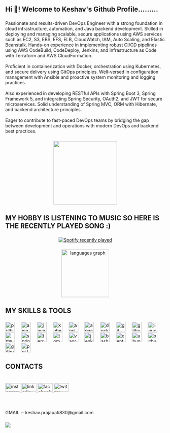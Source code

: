 <h2 align="left">Hi 👋! Welcome to Keshav's Github Profile.........</h2>

###

<p align="left">Passionate and results-driven DevOps Engineer with a strong foundation in cloud infrastructure, automation, and Java backend development. Skilled in deploying and managing scalable, secure applications using AWS services such as EC2, S3, EBS, EFS, ELB, CloudWatch, IAM, Auto Scaling, and Elastic Beanstalk. Hands-on experience in implementing robust CI/CD pipelines using AWS CodeBuild, CodeDeploy, Jenkins, and Infrastructure as Code with Terraform and AWS CloudFormation.<br><br>Proficient in containerization with Docker, orchestration using Kubernetes, and secure delivery using GitOps principles. Well-versed in configuration management with Ansible and proactive system monitoring and logging practices.<br><br>Also experienced in developing RESTful APIs with Spring Boot 3, Spring Framework 5, and integrating Spring Security, OAuth2, and JWT for secure microservices. Solid understanding of Spring MVC, ORM with Hibernate, and backend architecture principles.<br><br>Eager to contribute to fast-paced DevOps teams by bridging the gap between development and operations with modern DevOps and backend best practices.</p>

###

<div align="center">
  <img height="200" src="https://blogger.googleusercontent.com/img/b/R29vZ2xl/AVvXsEgVc9IYg6G2xQh2ODAJM0QEmp7Mvo2lvfA_sMhmUE8klbeBVfhJIzgK1Ilqj2rOozmjeDfd2rZ4aYaU7mQn88gVevbkCJZF_I1PDZbRLWo_eCrVe8ZTv5-G-PWC7eHiBDR1-CUgqiLFSGcHZI9ZDaq2GKKr2GNJgB9qWIPmot37wXG4NtZ8DW-wmsi8dg/w554-h229/DEVOPS.gif"  />
</div>

###

<h2 align="left">MY HOBBY IS LISTENING TO MUSIC SO HERE IS THE RECENTLY PLAYED SONG :)</h2>

###

<div align="center">
  <a href="https://open.spotify.com/user/31dwfjjrqyimswiv5yzmoahfpphq">
    <img src="https://spotify-recently-played-readme.vercel.app/api?user=31dwfjjrqyimswiv5yzmoahfpphq&count=1&unique=true" alt="Spotify recently played"  />
  </a>
</div>

###

<div align="center">
  <img src="https://github-readme-stats.vercel.app/api/top-langs?username=keshavp07-git&locale=en&hide_title=false&layout=compact&card_width=320&langs_count=5&theme=dracula&hide_border=false" height="150" alt="languages graph"  />
</div>

###

<h2 align="left">MY SKILLS & TOOLS</h2>

###

<div align="left">
  <img src="https://cdn.jsdelivr.net/gh/devicons/devicon/icons/python/python-original.svg" height="30" alt="python logo"  />
  <img width="12" />
  <img src="https://skillicons.dev/icons?i=aws" height="30" alt="amazonwebservices logo"  />
  <img width="12" />
  <img src="https://cdn.jsdelivr.net/gh/devicons/devicon/icons/java/java-original.svg" height="30" alt="java logo"  />
  <img width="12" />
  <img src="https://skillicons.dev/icons?i=kubernetes" height="30" alt="kubernetes logo"  />
  <img width="12" />
  <img src="https://cdn.jsdelivr.net/gh/devicons/devicon/icons/ansible/ansible-original.svg" height="30" alt="ansible logo"  />
  <img width="12" />
  <img src="https://cdn.jsdelivr.net/gh/devicons/devicon/icons/apache/apache-original.svg" height="30" alt="apache logo"  />
  <img width="12" />
  <img src="https://cdn.simpleicons.org/docker/2496ED" height="30" alt="docker logo"  />
  <img width="12" />
  <img src="https://cdn.jsdelivr.net/gh/devicons/devicon/icons/git/git-original.svg" height="30" alt="git logo"  />
  <img width="12" />
  <img src="https://skillicons.dev/icons?i=github" height="30" alt="github logo"  />
  <img width="12" />
  <img src="https://skillicons.dev/icons?i=linux" height="30" alt="linux logo"  />
  <img width="12" />
  <img src="https://cdn.simpleicons.org/mysql/4479A1" height="30" alt="mysql logo"  />
  <img width="12" />
  <img src="https://cdn.jsdelivr.net/gh/devicons/devicon/icons/spring/spring-original.svg" height="30" alt="spring logo"  />
  <img width="12" />
  <img src="https://cdn.simpleicons.org/terraform/7B42BC" height="30" alt="terraform logo"  />
  <img width="12" />
  <img src="https://cdn.jsdelivr.net/gh/devicons/devicon/icons/tomcat/tomcat-original.svg" height="30" alt="tomcat logo"  />
  <img width="12" />
  <img src="https://cdn.simpleicons.org/vagrant/1868F2" height="30" alt="vagrant logo"  />
  <img width="12" />
  <img src="https://skillicons.dev/icons?i=jenkins" height="30" alt="jenkins logo"  />
  <img width="12" />
  <img src="https://cdn.simpleicons.org/gnubash/4EAA25" height="30" alt="bash logo"  />
  <img width="12" />
  <img src="https://cdn.simpleicons.org/centos/262577" height="30" alt="centos logo"  />
  <img width="12" />
  <img src="https://cdn.simpleicons.org/ubuntu/E95420" height="30" alt="ubuntu logo"  />
  <img width="12" />
  <img src="https://cdn.simpleicons.org/bitbucket/0052CC" height="30" alt="bitbucket logo"  />
  <img width="12" />
  <img src="https://cdn.simpleicons.org/githubactions/2088FF" height="30" alt="githubactions logo"  />
  <img width="12" />
  <img src="https://cdn.simpleicons.org/postman/FF6C37" height="30" alt="postman logo"  />
</div>

###

<h2 align="left">CONTACTS</h2>

###

<br clear="both">

<div align="left">
  <a href="https://www.instagram.com/keshav07.ops/" target="_blank">
    <img src="https://raw.githubusercontent.com/maurodesouza/profile-readme-generator/master/src/assets/icons/social/instagram/default.svg" width="47" height="27" alt="instagram logo"  />
  </a>
  <a href="www.linkedin.com/in/keshav-prajapati-912bab168" target="_blank">
    <img src="https://raw.githubusercontent.com/maurodesouza/profile-readme-generator/master/src/assets/icons/social/linkedin/default.svg" width="47" height="27" alt="linkedin logo"  />
  </a>
  <a href="https://www.linkedin.com/in/keshav-prajapati-912bab168/" target="_blank">
    <img src="https://raw.githubusercontent.com/maurodesouza/profile-readme-generator/master/src/assets/icons/social/facebook/default.svg" width="47" height="27" alt="facebook logo"  />
  </a>
  <a href="https://x.com/keshav_p07" target="_blank">
    <img src="https://raw.githubusercontent.com/maurodesouza/profile-readme-generator/master/src/assets/icons/social/twitter/default.svg" width="47" height="27" alt="twitter logo"  />
  </a>
</div>

###

<br clear="both">

<p align="left">GMAIL :- keshav.prajapati830@gmail.com</p>

###

<img align="left" src="https://visitor-badge.laobi.icu/badge?page_id=keshavp07-git.keshavp07-git&left_color=green&right_color=blue"  />

###

<br clear="both">

###
